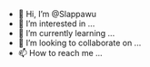 - 👋 Hi, I’m @Slappawu
- 👀 I’m interested in ...
- 🌱 I’m currently learning ...
- 💞️ I’m looking to collaborate on ...
- 📫 How to reach me ...

<!---
Slappawu/Slappawu is a ✨ special ✨ repository because its `README.md` (this file) appears on your GitHub profile.
You can click the Preview link to take a look at your changes.
--->
